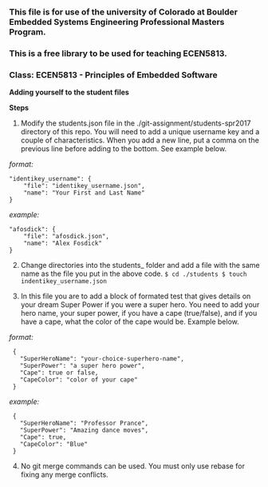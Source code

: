 ### This file is for use of the university of Colorado at Boulder Embedded Systems Engineering Professional Masters Program.

### This is a free library to be used for teaching ECEN5813.

### Class:  ECEN5813 - Principles of Embedded Software

**Adding yourself to the student files**

**Steps**

1) Modify the students.json file in the ./git-assignment/students-spr2017 directory of this repo. You will need to add a unique username key and a couple of characteristics. When you add a new line, put a comma on the previous line before adding to the bottom. See example below.

  *format:*
  ```
  "identikey_username": {
      "file": "identikey_username.json",
      "name": "Your First and Last Name"
  }
  ```
  *example:*
  ```
  "afosdick": {
      "file": "afosdick.json",
      "name": "Alex Fosdick"
  }
  ```

2) Change directories into the students_<semester><year> folder and add a file with the same name as the file you put in the above code.
        ```
        $ cd ./students
        $ touch indentikey_username.json
        ```

3) In this file you are to add a block of formated test that gives details on your dream Super Power if you were a super hero. You need to add your hero name, your super power, if you have a cape (true/false), and if you have a cape, what the color of the cape would be. Example below.

  *format:*
  ```
   {
     "SuperHeroName": "your-choice-superhero-name",
     "SuperPower": "a super hero power",
     "Cape": true or false,
     "CapeColor": "color of your cape"
   }
   ```

  *example:*
  ```
   {
     "SuperHeroName": "Professor Prance",
     "SuperPower": "Amazing dance moves",
     "Cape": true,
     "CapeColor": "Blue"
   }
   ```

4) No git merge commands can be used. You must only use rebase for fixing any merge conflicts.
